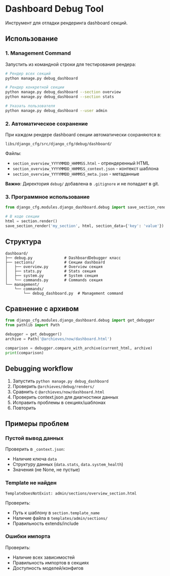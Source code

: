 # Dashboard Debug Tool

Инструмент для отладки рендеринга dashboard секций.

## Использование

### 1. Management Command

Запустить из командной строки для тестирования рендера:

```bash
# Рендер всех секций
python manage.py debug_dashboard

# Рендер конкретной секции
python manage.py debug_dashboard --section overview
python manage.py debug_dashboard --section stats

# Указать пользователя
python manage.py debug_dashboard --user admin
```

### 2. Автоматическое сохранение

При каждом рендере dashboard секции автоматически сохраняются в:
```
libs/django_cfg/src/django_cfg/debug/dashboard/
```

Файлы:
- `section_overview_YYYYMMDD_HHMMSS.html` - отрендеренный HTML
- `section_overview_YYYYMMDD_HHMMSS_context.json` - контекст шаблона
- `section_overview_YYYYMMDD_HHMMSS_meta.json` - метаданные

**Важно**: Директория `debug/` добавлена в `.gitignore` и не попадает в git.

### 3. Программное использование

```python
from django_cfg.modules.django_dashboard.debug import save_section_render

# В коде секции
html = section.render()
save_section_render('my_section', html, section_data={'key': 'value'})
```

## Структура

```
dashboard/
├── debug.py              # DashboardDebugger класс
├── sections/             # Секции dashboard
│   ├── overview.py       # Overview секция
│   ├── stats.py          # Stats секция
│   ├── system.py         # System секция
│   └── commands.py       # Commands секция
└── management/
    └── commands/
        └── debug_dashboard.py  # Management command
```

## Сравнение с архивом

```python
from django_cfg.modules.django_dashboard.debug import get_debugger
from pathlib import Path

debugger = get_debugger()
archive = Path('@archieves/now/dashboard.html')

comparison = debugger.compare_with_archive(current_html, archive)
print(comparison)
```

## Debugging workflow

1. Запустить `python manage.py debug_dashboard`
2. Проверить `@archieves/debug/renders/`
3. Сравнить с `@archieves/now/dashboard.html`
4. Проверить context.json для диагностики данных
5. Исправить проблемы в секциях/шаблонах
6. Повторить

## Примеры проблем

### Пустой вывод данных
Проверить в `_context.json`:
- Наличие ключа `data`
- Структуру данных (`data.stats`, `data.system_health`)
- Значения (не None, не пустые)

### Template не найден
```
TemplateDoesNotExist: admin/sections/overview_section.html
```
Проверить:
- Путь к шаблону в `section.template_name`
- Наличие файла в `templates/admin/sections/`
- Правильность extends/include

### Ошибки импорта
Проверить:
- Наличие всех зависимостей
- Правильность импортов в секциях
- Доступность моделей/конфигов
